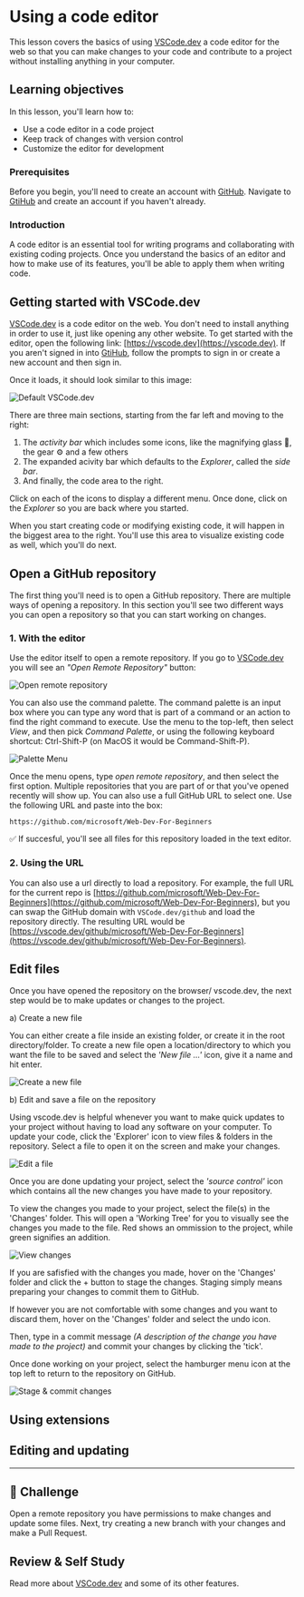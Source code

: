 # Using a code editor

This lesson covers the basics of using [VSCode.dev](https://vscode.dev) a code editor for the web so that you can make changes to your code and contribute to a project without installing anything in your computer.

<!----
TODO: add an optional image
![Using a code editor](../../sketchnotes/webdev101-vscode-dev.png)
> Sketchnote by [Author name](https://example.com)
---->

<!---
## Pre-Lecture Quiz
[Pre-lecture quiz](https://ashy-river-0debb7803.1.azurestaticapps.net/quiz/3)
---->

## Learning objectives

In this lesson, you'll learn how to:

- Use a code editor in a code project
- Keep track of changes with version control
- Customize the editor for development

### Prerequisites

Before you begin, you'll need to create an account with [GitHub](https://github.com). Navigate to [GtiHub](https://github.com/) and create an account if you haven't already.

### Introduction

A code editor is an essential tool for writing programs and collaborating with existing coding projects. Once you understand the basics of an editor and how to make use of its features, you'll be able to apply them when writing code.

## Getting started with VSCode.dev

[VSCode.dev](https://vscode.dev) is a code editor on the web. You don't need to install anything in order to use it, just like opening any other website. To get started with the editor, open the following link: [https://vscode.dev](https://vscode.dev). If you aren't signed in into [GtiHub](https://github.com/), follow the prompts to sign in or create a new account and then sign in.

Once it loads, it should look similar to this image:

![Default VSCode.dev](../images/default-vscode-dev.png)

There are three main sections, starting from the far left and moving to the right:

1. The _activity bar_ which includes some icons, like the magnifying glass 🔎, the gear ⚙️  and a few others
1. The expanded acivity bar which defaults to the _Explorer_, called the _side bar_.
1. And finally, the code area to the right.

Click on each of the icons to display a different menu. Once done, click on the _Explorer_ so you are back where you started.

When you start creating code or modifying existing code, it will happen in the biggest area to the right. You'll use this area to visualize existing code as well, which you'll do next.


## Open a GitHub repository

The first thing you'll need is to open a GitHub repository. There are multiple ways of opening a repository. In this section you'll see two different ways you can open a repository so that you can start working on changes.

### 1. With the editor

Use the editor itself to open a remote repository. If you go to [VSCode.dev](https://vscode.dev) you will see an _"Open Remote Repository"_ button:

![Open remote repository](../images/open-remote-repository.png)

You can also use the command palette. The command palette is an input box where you can type any word that is part of a command or an action to find the right command to execute. Use the menu to the top-left, then select _View_, and then pick _Command Palette_, or using the following keyboard shortcut: Ctrl-Shift-P (on MacOS it would be Command-Shift-P).

![Palette Menu](../images/palette-menu.png)

Once the menu opens, type _open remote repository_, and then select the first option. Multiple repositories that you are part of or that you've opened recently will show up. You can also use a full GitHub URL to select one. Use the following URL and paste into the box:

```
https://github.com/microsoft/Web-Dev-For-Beginners
```

✅ If succesful, you'll see all files for this repository loaded in the text editor.


### 2. Using the URL

You can also use a url directly to load a repository. For example, the full URL for the current repo is [https://github.com/microsoft/Web-Dev-For-Beginners](https://github.com/microsoft/Web-Dev-For-Beginners), but you can swap the GitHub domain with `VSCode.dev/github` and load the repository directly. The resulting URL would be [https://vscode.dev/github/microsoft/Web-Dev-For-Beginners](https://vscode.dev/github/microsoft/Web-Dev-For-Beginners).


## Edit files
Once you have opened the repository on the browser/ vscode.dev, the next step would be to make updates or changes to the project.

a) Create a new file

You can either create a file inside an existing folder, or create it in the root directory/folder. To create a new file  open a location/directory to which you want the file to be saved and select the _'New file ...'_ icon, give it a name and hit enter.

![Create a new file](../images/create-new-file.png)

b) Edit and save a file on the repository

Using vscode.dev is helpful whenever you want to make quick updates to your project without having to load any software on your computer.
To update your code, click the 'Explorer' icon to view files & folders in the repository.
Select a file to open it on the screen and make your changes.

![Edit a file](../images/edit-a-file.png)

Once you are done updating your project, select the _'source control'_ icon which contains all the new changes you have made to your repository.

To view the changes you made to your project, select the file(s) in the 'Changes' folder. This will open a 'Working Tree' for you to visually see the changes you made to the file. Red shows an ommission to the project, while green signifies an addition.

![View changes](../images/working-tree.png)

If you are safisfied with the changes you made, hover on the 'Changes' folder and click the + button to stage the changes. Staging simply means preparing your changes to commit them to GitHub.

If however you are not comfortable with some changes and you want to discard them, hover on the 'Changes' folder and select the undo icon.

Then, type in a commit message _(A description of the change you have made to the project)_ and commit your changes by clicking the 'tick'.

Once done working on your project, select the hamburger menu icon at the top left to return to the repository on GitHub.

![Stage & commit changes](../images/EditVSCode.dev.gif)

## Using extensions


## Editing and updating


---

## 🚀 Challenge

Open a remote repository you have permissions to make changes and update some files. Next, try creating a new branch with your changes and make a Pull Request.

<!----
## Post-Lecture Quiz
[Post-lecture quiz](https://ashy-river-0debb7803.1.azurestaticapps.net/quiz/4)
---->

## Review & Self Study

Read more about [VSCode.dev](https://code.visualstudio.com/docs/editor/vscode-web?WT.mc_id=academic-0000-alfredodeza) and some of its other features.
